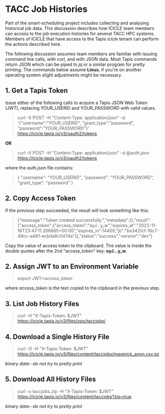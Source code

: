 # TACC Job Histories

Part of the smart-scheduling project includes collecting and analysing historical job data.  This discussion describes how ICICLE team members can access to the job execution histories for several TACC HPC systems.  Members of ICICLE that have access to the Tapis *icicle* tenant can perform the actions described here.

The following discussion assumes team members are familiar with issuing command line calls, with *curl*, and with JSON data.  Most Tapis commands return JSON which can be piped to *jq* or a similar program for pretty printing.  The commands below assume **Linux**, if you're on another operating system slight adjustments might be necessary. 

## 1. Get a Tapis Token
Issue either of the following calls to acquire a Tapis JSON Web Token (JWT), replacing YOUR_USERID and YOUR_PASSWORD with valid values.

> curl -X POST -H "Content-Type: application/json" -d '{"username":"YOUR_USERID", "grant_type":"password", "password":"YOUR_PASSWORD"}'  https://icicle.tapis.io/v3/oauth2/tokens

**OR**

> curl -X POST -H "Content-Type: application/json" -d @auth.json https://icicle.tapis.io/v3/oauth2/tokens

where the *auth.json* file contains:
>    {
>       "username": "YOUR_USERID",
>       "password": "YOUR_PASSWORD",
>       "grant_type": "password"
>    }

## 2. Copy Access Token

If the previous step succeeded, the result will look something like this:  

> {"message":"Token created successfully.","metadata":{},"result":{"access_token":{"access_token":"eyJ...y_w","expires_at":"2022-11-16T23:47:11.266665+00:00","expires_in":14400,"jti":"be342fcf-16c7-49cc-a481-ecbda8c0474a"}},"status":"success","version":"dev"}

Copy the value of access token to the clipboard.  The value is inside the double quotes after the 2nd "access_token" key: **eyJ...y_w**.  

## 2. Assign JWT to an Environment Variable

> export JWT=*access_token*

where *access_token* is the text copied to the clipboard in the previous step.

## 3. List Job History Files

> curl -H "X-Tapis-Token: $JWT" https://icicle.tapis.io/v3/files/ops/taccjobs/

## 4. Download a Single History File

> curl -O -H "X-Tapis-Token: $JWT" https://icicle.tapis.io/v3/files/content/taccjobs/maverick_anon.csv.gz

*binary data--do not try to pretty print*

## 5. Download All History Files

> curl -o taccjobs.zip -H "X-Tapis-Token: $JWT" https://icicle.tapis.io/v3/files/content/taccjobs?zip=true

*binary data--do not try to pretty print*
